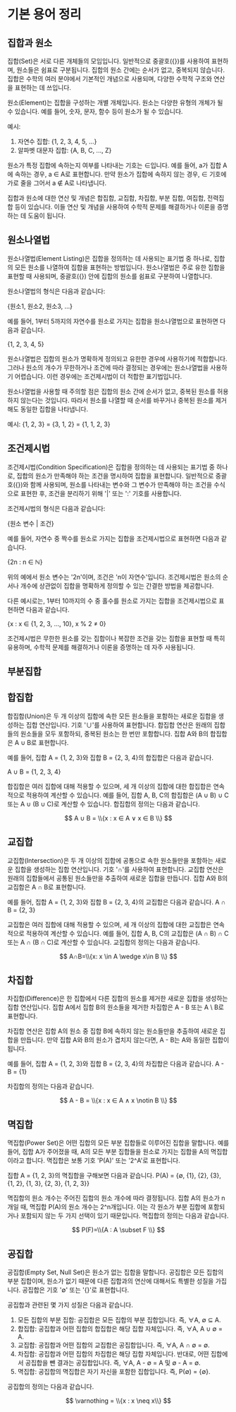 <h1>기본 용어 정리</h1>
<h2>집합과 원소</h2>
집합(Set)은 서로 다른 개체들의 모임입니다. 일반적으로 중괄호({})를 사용하여 표현하며, 원소들은 쉼표로 구분됩니다. 집합의 원소 간에는 순서가 없고, 중복되지 않습니다. 집합은 수학의 여러 분야에서 기본적인 개념으로 사용되며, 다양한 수학적 구조와 연산을 표현하는 데 쓰입니다.

원소(Element)는 집합을 구성하는 개별 개체입니다. 원소는 다양한 유형의 개체가 될 수 있습니다. 예를 들어, 숫자, 문자, 함수 등이 원소가 될 수 있습니다.

예시:

1. 자연수 집합: {1, 2, 3, 4, 5, ...}
2. 알파벳 대문자 집합: {A, B, C, ..., Z}

원소가 특정 집합에 속하는지 여부를 나타내는 기호는 ∈입니다. 예를 들어, a가 집합 A에 속하는 경우, a ∈ A로 표현합니다. 만약 원소가 집합에 속하지 않는 경우, ∈ 기호에 가로 줄을 그어서 a ∉ A로 나타냅니다.

집합과 원소에 대한 연산 및 개념은 합집합, 교집합, 차집합, 부분 집합, 여집합, 전력집합 등이 있습니다. 이들 연산 및 개념을 사용하여 수학적 문제를 해결하거나 이론을 증명하는 데 도움이 됩니다.

<h2>원소나열법</h2>

원소나열법(Element Listing)은 집합을 정의하는 데 사용되는 표기법 중 하나로, 집합의 모든 원소를 나열하여 집합을 표현하는 방법입니다. 원소나열법은 주로 유한 집합을 표현할 때 사용되며, 중괄호({}) 안에 집합의 원소를 쉼표로 구분하여 나열합니다.

원소나열법의 형식은 다음과 같습니다:

{원소1, 원소2, 원소3, ...}

예를 들어, 1부터 5까지의 자연수를 원소로 가지는 집합을 원소나열법으로 표현하면 다음과 같습니다.

{1, 2, 3, 4, 5}

원소나열법은 집합의 원소가 명확하게 정의되고 유한한 경우에 사용하기에 적합합니다. 그러나 원소의 개수가 무한하거나 조건에 따라 결정되는 경우에는 원소나열법을 사용하기 어렵습니다. 이런 경우에는 조건제시법이 더 적합한 표기법입니다.

원소나열법을 사용할 때 주의할 점은 집합의 원소 간에 순서가 없고, 중복된 원소를 허용하지 않는다는 것입니다. 따라서 원소를 나열할 때 순서를 바꾸거나 중복된 원소를 제거해도 동일한 집합을 나타냅니다.

예시: {1, 2, 3} = {3, 1, 2} = {1, 1, 2, 3}

<h2>조건제시법</h2>
조건제시법(Condition Specification)은 집합을 정의하는 데 사용되는 표기법 중 하나로, 집합의 원소가 만족해야 하는 조건을 명시하여 집합을 표현합니다. 일반적으로 중괄호({})와 함께 사용되며, 원소를 나타내는 변수와 그 변수가 만족해야 하는 조건을 수식으로 표현한 후, 조건을 분리하기 위해 '|' 또는 ':' 기호를 사용합니다.

조건제시법의 형식은 다음과 같습니다:

{원소 변수 | 조건}

예를 들어, 자연수 중 짝수를 원소로 가지는 집합을 조건제시법으로 표현하면 다음과 같습니다.

{2n : n ∈ ℕ}

위의 예에서 원소 변수는 '2n'이며, 조건은 'n이 자연수'입니다. 조건제시법은 원소의 순서나 개수에 상관없이 집합을 명확하게 정의할 수 있는 간결한 방법을 제공합니다.

다른 예시로는, 1부터 10까지의 수 중 홀수를 원소로 가지는 집합을 조건제시법으로 표현하면 다음과 같습니다.

{x : x ∈ {1, 2, 3, ..., 10}, x % 2 ≠ 0}

조건제시법은 무한한 원소를 갖는 집합이나 복잡한 조건을 갖는 집합을 표현할 때 특히 유용하며, 수학적 문제를 해결하거나 이론을 증명하는 데 자주 사용됩니다.

<h2>부분집합</h2>



<h2>합집합</h2>
합집합(Union)은 두 개 이상의 집합에 속한 모든 원소들을 포함하는 새로운 집합을 생성하는 집합 연산입니다. 기호 '∪'를 사용하여 표현합니다. 합집합 연산은 원래의 집합들의 원소들을 모두 포함하되, 중복된 원소는 한 번만 포함합니다. 집합 A와 B의 합집합은 A ∪ B로 표현합니다.

예를 들어, 집합 A = {1, 2, 3}와 집합 B = {2, 3, 4}의 합집합은 다음과 같습니다.

A ∪ B = {1, 2, 3, 4}

합집합은 여러 집합에 대해 적용할 수 있으며, 세 개 이상의 집합에 대한 합집합은 연속적으로 적용하여 계산할 수 있습니다. 예를 들어, 집합 A, B, C의 합집합은 (A ∪ B) ∪ C 또는 A ∪ (B ∪ C)로 계산할 수 있습니다.
합집합의 정의는 다음과 같습니다.

$$
A ∪ B = \\{x : x ∈ A ∨ x ∈ B \\}
$$

<h2>교집합</h2>

교집합(Intersection)은 두 개 이상의 집합에 공통으로 속한 원소들만을 포함하는 새로운 집합을 생성하는 집합 연산입니다. 기호 '∩'를 사용하여 표현합니다. 교집합 연산은 원래의 집합들에서 공통된 원소들만을 추출하여 새로운 집합을 만듭니다. 집합 A와 B의 교집합은 A ∩ B로 표현합니다.

예를 들어, 집합 A = {1, 2, 3}와 집합 B = {2, 3, 4}의 교집합은 다음과 같습니다.
A ∩ B = {2, 3}

교집합은 여러 집합에 대해 적용할 수 있으며, 세 개 이상의 집합에 대한 교집합은 연속적으로 적용하여 계산할 수 있습니다. 예를 들어, 집합 A, B, C의 교집합은 (A ∩ B) ∩ C 또는 A ∩ (B ∩ C)로 계산할 수 있습니다.
교집합의 정의는 다음과 같습니다.

$$
A∩B=\\{x: x \in A \wedge x\in B \\}
$$

<h2>차집합</h2>
차집합(Difference)은 한 집합에서 다른 집합의 원소를 제거한 새로운 집합을 생성하는 집합 연산입니다. 집합 A에서 집합 B의 원소들을 제거한 차집합은 A - B 또는 A \ B로 표현합니다.

차집합 연산은 집합 A의 원소 중 집합 B에 속하지 않는 원소들만을 추출하여 새로운 집합을 만듭니다. 만약 집합 A와 B의 원소가 겹치지 않는다면, A - B는 A와 동일한 집합이 됩니다.

예를 들어, 집합 A = {1, 2, 3}와 집합 B = {2, 3, 4}의 차집합은 다음과 같습니다.
A - B = {1}

차집합의 정의는 다음과 같습니다.

$$
A - B = \\{x : x ∈ A ∧ x \notin B \\}
$$

<h2>멱집합</h2>
멱집합(Power Set)은 어떤 집합의 모든 부분 집합들로 이루어진 집합을 말합니다. 예를 들어, 집합 A가 주어졌을 때, A의 모든 부분 집합들을 원소로 가지는 집합을 A의 멱집합이라고 합니다. 멱집합은 보통 기호 'P(A)' 또는 '2^A'로 표현합니다.

집합 A = {1, 2, 3}의 멱집합을 구해보면 다음과 같습니다.
P(A) = {∅, {1}, {2}, {3}, {1, 2}, {1, 3}, {2, 3}, {1, 2, 3}}

멱집합의 원소 개수는 주어진 집합의 원소 개수에 따라 결정됩니다. 집합 A의 원소가 n개일 때, 멱집합 P(A)의 원소 개수는 2^n개입니다. 이는 각 원소가 부분 집합에 포함되거나 포함되지 않는 두 가지 선택이 있기 때문입니다.
멱집합의 정의는 다음과 같습니다.

$$
P(F)=\\{A : A \subset F \\}
$$

<h2>공집합</h2>

공집합(Empty Set, Null Set)은 원소가 없는 집합을 말합니다. 공집합은 모든 집합의 부분 집합이며, 원소가 없기 때문에 다른 집합과의 연산에 대해서도 특별한 성질을 가집니다. 공집합은 기호 '∅' 또는 '{}'로 표현합니다.

공집합과 관련된 몇 가지 성질은 다음과 같습니다.

1. 모든 집합의 부분 집합: 공집합은 모든 집합의 부분 집합입니다. 즉, ∀A, ∅ ⊆ A.
2. 합집합: 공집합과 어떤 집합의 합집합은 해당 집합 자체입니다. 즉, ∀A, A ∪ ∅ = A.
3. 교집합: 공집합과 어떤 집합의 교집합은 공집합입니다. 즉, ∀A, A ∩ ∅ = ∅.
4. 차집합: 공집합과 어떤 집합의 차집합은 해당 집합 자체입니다. 반대로, 어떤 집합에서 공집합을 뺀 결과는 공집합입니다. 즉, ∀A, A - ∅ = A 및 ∅ - A = ∅.
5. 멱집합: 공집합의 멱집합은 자기 자신을 포함한 집합입니다. 즉, P(∅) = {∅}.

공집합의 정의는 다음과 같습니다.

$$
\varnothing = \\{x : x \neq x\\}
$$
